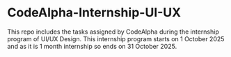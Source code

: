 # CodeAlpha-Internship-UI-UX
This repo includes the tasks assigned by CodeAlpha during the internship program of UI/UX Design. This internship program starts on 1 October 2025 and as it is 1 month internship so ends on 31 October 2025.
